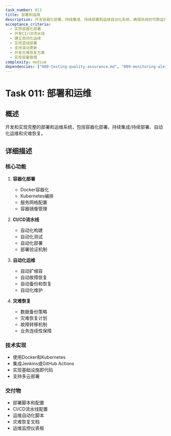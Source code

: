 ```yaml
---
task_number: 011
title: 部署和运维
description: 开发容器化部署、持续集成、持续部署和运维自动化系统，确保系统的可靠运行
acceptance_criteria:
  - 实现容器化部署
  - 开发CI/CD流水线
  - 建立自动化运维
  - 实现蓝绿部署
  - 支持滚动更新
  - 开发灾难恢复方案
  - 实现容量管理
complexity: medium
dependencies: ["008-testing-quality-assurance.md", "009-monitoring-alerting.md", "010-configuration-management.md"]
---
```


# Task 011: 部署和运维

## 概述
开发和实现完整的部署和运维系统，包括容器化部署、持续集成/持续部署、自动化运维和灾难恢复。

## 详细描述

### 核心功能
1. **容器化部署**
   - Docker容器化
   - Kubernetes编排
   - 服务网格配置
   - 容器镜像管理

2. **CI/CD流水线**
   - 自动化构建
   - 自动化测试
   - 自动化部署
   - 部署验证机制

3. **自动化运维**
   - 自动扩缩容
   - 自动故障恢复
   - 自动备份和恢复
   - 自动化维护

4. **灾难恢复**
   - 数据备份策略
   - 灾难恢复计划
   - 故障转移机制
   - 业务连续性保障

### 技术实现
- 使用Docker和Kubernetes
- 集成Jenkins或GitHub Actions
- 实现基础设施即代码
- 支持多云部署

### 交付物
- 部署脚本和配置
- CI/CD流水线配置
- 运维自动化脚本
- 灾难恢复文档
- 运维监控仪表板